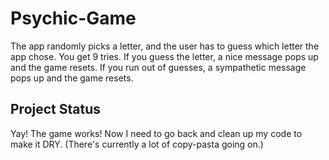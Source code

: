 # Psychic-Game
The app randomly picks a letter, and the user has to guess which letter the app chose. You get 9 tries. If you guess the letter, a nice message pops up and the game resets. If you run out of guesses, a sympathetic message pops up and the game resets.

## Project Status

Yay! The game works! Now I need to go back and clean up my code to make it DRY. (There's currently a lot of copy-pasta going on.)